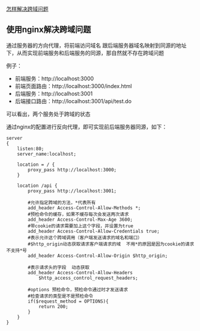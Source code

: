 [怎样解决跨域问题](https://zhuanlan.zhihu.com/p/122206470)

## 使用nginx解决跨域问题

通过服务器的方向代理，将前端访问域名 跟后端服务器域名映射到同源的地址下，从而实现前端服务和后端服务的同源，那自然就不存在跨域问题

例子：

- 前端服务：http://localhost:3000
- 前端页面路由：http://localhost:3000/index.html
- 后端服务：http://localhost:3001
- 后端接口路由：http://localhost:3001/api/test.do

可以看出，两个服务处于跨域的状态

通过nginx的配置进行反向代理，即可实现前后端服务器同源，如下：

```nginx
server
{
    listen:80;
    server_name:localhost;
    
    location = / {
        proxy_pass http://localhost:3000;
    }
    
    location /api {
        proxy_pass http://localhost:3001;
        
        #允许指定跨域的方法，*代表所有
        add_header Access-Control-Allow-Methods *;
        #预检命令的缓存，如果不缓存每次会发送两次请求
        add_header Access-Control-Max-Age 3600;
        #带cookie的请求需要加上这个字段，并设置为true
        add_header Access-Control-Allow-Credentials true;
        #表示允许这个跨域调用（客户端发送请求的域名和端口）
        #$http_origin动态获取请求客户端请求的域  不用*的原因是因为cookie的请求不支持*号
        add_header Access-Control-Allow-Origin $http_origin;
        
        #表示请求头的字段  动态获取
        add_header Access-Control-Allow-Headers
            $http_access_control_request_headers;
        
        #options 预检命令，预检命令通过时才发送请求
        #检查请求的类型是不是预检命令
        if($request_method = OPTIONS){
            return 200;
        }
    }
}
```

